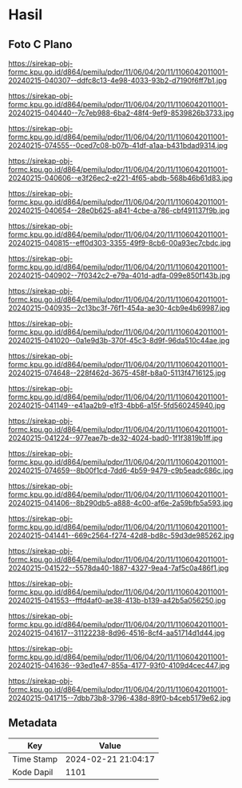 # Hasil

## Foto C Plano

https://sirekap-obj-formc.kpu.go.id/d864/pemilu/pdpr/11/06/04/20/11/1106042011001-20240215-040307--ddfc8c13-4e98-4033-93b2-d7190f6ff7b1.jpg

https://sirekap-obj-formc.kpu.go.id/d864/pemilu/pdpr/11/06/04/20/11/1106042011001-20240215-040440--7c7eb988-6ba2-48f4-9ef9-8539826b3733.jpg

https://sirekap-obj-formc.kpu.go.id/d864/pemilu/pdpr/11/06/04/20/11/1106042011001-20240215-074555--0ced7c08-b07b-41df-a1aa-b431bdad9314.jpg

https://sirekap-obj-formc.kpu.go.id/d864/pemilu/pdpr/11/06/04/20/11/1106042011001-20240215-040606--e3f26ec2-e221-4f65-abdb-568b46b61d83.jpg

https://sirekap-obj-formc.kpu.go.id/d864/pemilu/pdpr/11/06/04/20/11/1106042011001-20240215-040654--28e0b625-a841-4cbe-a786-cbf491137f9b.jpg

https://sirekap-obj-formc.kpu.go.id/d864/pemilu/pdpr/11/06/04/20/11/1106042011001-20240215-040815--eff0d303-3355-49f9-8cb6-00a93ec7cbdc.jpg

https://sirekap-obj-formc.kpu.go.id/d864/pemilu/pdpr/11/06/04/20/11/1106042011001-20240215-040902--7f0342c2-e79a-401d-adfa-099e850f143b.jpg

https://sirekap-obj-formc.kpu.go.id/d864/pemilu/pdpr/11/06/04/20/11/1106042011001-20240215-040935--2c13bc3f-76f1-454a-ae30-4cb9e4b69987.jpg

https://sirekap-obj-formc.kpu.go.id/d864/pemilu/pdpr/11/06/04/20/11/1106042011001-20240215-041020--0a1e9d3b-370f-45c3-8d9f-96da510c44ae.jpg

https://sirekap-obj-formc.kpu.go.id/d864/pemilu/pdpr/11/06/04/20/11/1106042011001-20240215-074648--228f462d-3675-458f-b8a0-5113f4716125.jpg

https://sirekap-obj-formc.kpu.go.id/d864/pemilu/pdpr/11/06/04/20/11/1106042011001-20240215-041149--e41aa2b9-e1f3-4bb6-a15f-5fd560245940.jpg

https://sirekap-obj-formc.kpu.go.id/d864/pemilu/pdpr/11/06/04/20/11/1106042011001-20240215-041224--977eae7b-de32-4024-bad0-1f1f3819b1ff.jpg

https://sirekap-obj-formc.kpu.go.id/d864/pemilu/pdpr/11/06/04/20/11/1106042011001-20240215-074659--8b00f1cd-7dd6-4b59-9479-c9b5eadc686c.jpg

https://sirekap-obj-formc.kpu.go.id/d864/pemilu/pdpr/11/06/04/20/11/1106042011001-20240215-041406--8b290db5-a888-4c00-af6e-2a59bfb5a593.jpg

https://sirekap-obj-formc.kpu.go.id/d864/pemilu/pdpr/11/06/04/20/11/1106042011001-20240215-041441--669c2564-f274-42d8-bd8c-59d3de985262.jpg

https://sirekap-obj-formc.kpu.go.id/d864/pemilu/pdpr/11/06/04/20/11/1106042011001-20240215-041522--5578da40-1887-4327-9ea4-7af5c0a486f1.jpg

https://sirekap-obj-formc.kpu.go.id/d864/pemilu/pdpr/11/06/04/20/11/1106042011001-20240215-041553--fffd4af0-ae38-413b-b139-a42b5a056250.jpg

https://sirekap-obj-formc.kpu.go.id/d864/pemilu/pdpr/11/06/04/20/11/1106042011001-20240215-041617--31122238-8d96-4516-8cf4-aa51714d1d44.jpg

https://sirekap-obj-formc.kpu.go.id/d864/pemilu/pdpr/11/06/04/20/11/1106042011001-20240215-041636--93ed1e47-855a-4177-93f0-4109d4cec447.jpg

https://sirekap-obj-formc.kpu.go.id/d864/pemilu/pdpr/11/06/04/20/11/1106042011001-20240215-041715--7dbb73b8-3796-438d-89f0-b4ceb5179e62.jpg


## Metadata

| Key        | Value               |
| ---------- | ------------------- |
| Time Stamp | 2024-02-21 21:04:17 |
| Kode Dapil | 1101                |



